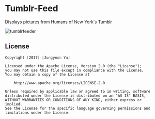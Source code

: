 # Tumblr-Feed
Displays pictures from Humans of New York's Tumblr

![tumblrfeeder](https://cloud.githubusercontent.com/assets/21361861/22815647/b01a911a-ef2a-11e6-8aae-c2bc4761747f.gif)

## License

    Copyright [2017] [Jungyoon Yu]

    Licensed under the Apache License, Version 2.0 (the "License");
    you may not use this file except in compliance with the License.
    You may obtain a copy of the License at

        http://www.apache.org/licenses/LICENSE-2.0

    Unless required by applicable law or agreed to in writing, software
    distributed under the License is distributed on an "AS IS" BASIS,
    WITHOUT WARRANTIES OR CONDITIONS OF ANY KIND, either express or implied.
    See the License for the specific language governing permissions and
    limitations under the License.
